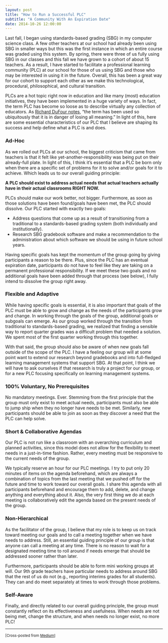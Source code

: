 ```yaml
---
layout: post
title: "How to Run a Successful PLC"
subtitle: "A Community With An Expiration Date"
date: 2014-10-26 12:00:00
---
```


Last fall, I began using standards-based grading (SBG) in my computer science class. A few other teachers at our school had already been using SBG in smaller ways but this was the first instance in which an entire course was graded using this system. By spring, there were three of us fully using SBG in our classes and this fall we have grown to a cohort of about 15 teachers. As a result, I have started to facilitate a professional learning community (PLC) at our school for those of us using SBG and those who may be interested in using it in the future. Overall, this has been a great way for our cohort to support each other as we make this technological, procedural, philosophical, and cultural transition.

PLCs are a hot topic right now in education and like many (most) education initiatives, they have been implemented in a huge variety of ways. In fact, the term PLC has become so loose as to describe virtually any collection of educators. As [Richard DuFour notes](http://www.ascd.org/publications/educational-leadership/may04/vol61/num08/What-is-a-Professional-Learning-Community%C2%A2.aspx), “the term has been used so ubiquitously that it is in danger of losing all meaning.” In light of this, here are some essential characteristics of our PLC that I believe are shaping its success and help define what a PLC is and does.

### Ad-Hoc

As we rolled out PLCs at our school, the biggest criticism that came from teachers is that it felt like yet-another-responsibility was being put on their already-full plate. In light of this, I think it’s essential that a PLC be born only when there are a specific set of problems for it to solve and/or goals for it to achieve. Which leads us to our overall guiding principle:

**A PLC should exist to address actual needs that actual teachers actually have in their actual classrooms RIGHT NOW.**

PLCs should make our work better, not bigger. Furthermore, as soon as those solutions have been found/goals have been met, the PLC should dissolve. Our PLC started with exactly two goals:

- Address questions that come up as a result of transitioning from a traditional to a standards-based grading system (both individually and institutionally).
- Research SBG gradebook software and make a recommendation to the administration about which software we should be using in future school years.

Having specific goals has kept the momentum of the group going by giving participants a reason to be there. Plus, since the PLC has an eventual expiration date, participants do not have to feel like they are taking on a permanent professional responsibility. If we meet these two goals and no additional goals have been added through that process (see below), I fully intend to dissolve the group right away.

### Flexible and Adaptive

While having specific goals is essential, it is also important that goals of the PLC must be able to grow and change as the needs of the participants grow and change. In working through the goals of the group, additional goals or subgoals can emerge. As our group worked through the transition from traditional to standards-based grading, we realized that finding a sensible way to report quarter grades was a difficult problem that needed a solution. We spent most of the first quarter working through this together.

With that said, the group should also be aware of when new goals fall outside of the scope of the PLC. I have a feeling our group will at some point want to extend our research beyond gradebooks and into full-fledged learning management systems that support SBG. At that point, I think we will have to ask ourselves if that research is truly a project for our group, or for a new PLC focusing specifically on learning management systems.

### 100% Voluntary, No Prerequisites

No mandatory meetings. Ever. Stemming from the first principle that the group must only exist to meet actual needs, participants must also be able to jump ship when they no longer have needs to be met. Similarly, new participants should be able to join as soon as they discover a need that the PLC can help solve.

### Short &amp; Collaborative Agendas

Our PLC is not run like a classroom with an overarching curriculum and planned activities, since this model does not allow for the flexibility to meet needs in a just-in-time fashion. Rather, every meeting must be responsive to the current needs of the group.

We typically reserve an hour for our PLC meetings. I try to put only 20 minutes of items on the agenda beforehand, which are always a combination of topics from the last meeting that we pushed off for the future and time to work toward our overall goals. I share this agenda with all participants beforehand and encourage them to add, delete, and change anything and everything about it. Also, the very first thing we do at each meeting is collaboratively edit the agenda based on the present needs of the group.

### Non-Hierarchical

As the facilitator of the group, I believe that my role is to keep us on track toward meeting our goals and to call a meeting together when we have needs to address. Still, an essential guiding principle of our group is that anyone can call a meeting at any time. There is no reason to wait for a designated meeting time to roll around if needs emerge that should be addressed sooner rather than later.

Furthermore, participants should be able to form mini working groups at will. Our 9th grade teachers have particular needs to address around SBG that the rest of us do not (e.g., reporting interims grades for all students). They can and do meet separately at times to work through those problems.

### Self-Aware

Finally, and directly related to our overall guiding principle, the group must constantly reflect on its effectiveness and usefulness. When needs are not being met, change the structure, and when needs no longer exist, no more PLC!

<hr />

<small>\[Cross-posted from [Medium](https://medium.com/@seanhic/3d4edfa47bf2)\]</small>